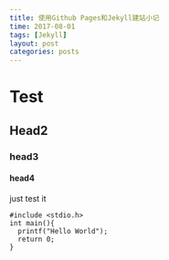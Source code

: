 ```yaml
---
title: 使用Github Pages和Jekyll建站小记
time: 2017-08-01
tags: [Jekyll]
layout: post
categories: posts
---
```




# Test

## Head2
### head3
#### head4

just test it

```
#include <stdio.h>
int main(){
  printf("Hello World");
  return 0;
}
```
